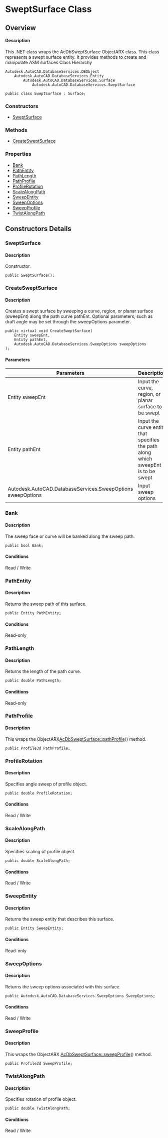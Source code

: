 # SweptSurface Class

## Overview

#### Description
This .NET class wraps the AcDbSweptSurface ObjectARX class. This class represents a swept surface entity. It provides methods to create and manipulate ASM surfaces
Class Hierarchy
```text
Autodesk.AutoCAD.DatabaseServices.DBObject
    Autodesk.AutoCAD.DatabaseServices.Entity
        Autodesk.AutoCAD.DatabaseServices.Surface
            Autodesk.AutoCAD.DatabaseServices.SweptSurface
```

```text
public class SweptSurface : Surface;
```

### Constructors

- [SweptSurface](#sweptsurface)

### Methods

- [CreateSweptSurface](#createsweptsurface)

### Properties

- [Bank](#bank)
- [PathEntity](#pathentity)
- [PathLength](#pathlength)
- [PathProfile](#pathprofile)
- [ProfileRotation](#profilerotation)
- [ScaleAlongPath](#scalealongpath)
- [SweepEntity](#sweepentity)
- [SweepOptions](#sweepoptions)
- [SweepProfile](#sweepprofile)
- [TwistAlongPath](#twistalongpath)


## Constructors Details

### SweptSurface

#### Description
Constructor.
```text
public SweptSurface();
```

### CreateSweptSurface

#### Description
Creates a swept surface by sweeping a curve, region, or planar surface (sweepEnt) along the path curve pathEnt. Optional parameters, such as draft angle may be set through the sweepOptions parameter.
```text
public virtual void CreateSweptSurface(
    Entity sweepEnt, 
    Entity pathEnt, 
    Autodesk.AutoCAD.DatabaseServices.SweepOptions sweepOptions
);
```

#### Parameters
| Parameters | Description |
| --- | --- |
| Entity sweepEnt | Input the curve, region, or planar surface to be swept |
| Entity pathEnt | Input the curve entity that specifies the path along which sweepEnt is to be swept |
| Autodesk.AutoCAD.DatabaseServices.SweepOptions sweepOptions | Input sweep options |

### Bank

#### Description
The sweep face or curve will be banked along the sweep path.
```text
public bool Bank;
```

#### Conditions
Read / Write
### PathEntity

#### Description
Returns the sweep path of this surface.
```text
public Entity PathEntity;
```

#### Conditions
Read-only
### PathLength

#### Description
Returns the length of the path curve.
```text
public double PathLength;
```

#### Conditions
Read-only
### PathProfile

#### Description
This wraps the ObjectARX[AcDbSweptSurface::pathProfile](AcDbSweptSurface__pathProfile@const.md)() method.
```text
public Profile3d PathProfile;
```

### ProfileRotation

#### Description
Specifies angle sweep of profile object.
```text
public double ProfileRotation;
```

#### Conditions
Read / Write
### ScaleAlongPath

#### Description
Specifies scaling of profile object.
```text
public double ScaleAlongPath;
```

#### Conditions
Read / Write
### SweepEntity

#### Description
Returns the sweep entity that describes this surface.
```text
public Entity SweepEntity;
```

#### Conditions
Read-only
### SweepOptions

#### Description
Returns the sweep options associated with this surface.
```text
public Autodesk.AutoCAD.DatabaseServices.SweepOptions SweepOptions;
```

#### Conditions
Read / Write
### SweepProfile

#### Description
This wraps the ObjectARX [AcDbSweptSurface::sweepProfile](AcDbSweptSurface__sweepProfile@const.md)() method.
```text
public Profile3d SweepProfile;
```

### TwistAlongPath

#### Description
Specifies rotation of profile object.
```text
public double TwistAlongPath;
```

#### Conditions
Read / Write